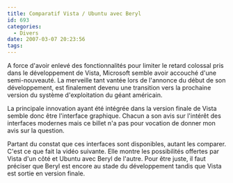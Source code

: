```yaml
---
title: Comparatif Vista / Ubuntu avec Beryl
id: 693
categories:
  - Divers
date: 2007-03-07 20:23:56
tags:
---
```


A force d'avoir enlevé des fonctionnalités pour limiter le retard colossal pris dans le développement de Vista, Microsoft semble avoir accouché d'une semi-nouveauté. La merveille tant vantée lors de l'annonce du début de son développement, est finalement devenu une transition vers la prochaine version du système d'exploitation du géant américain.

La principale innovation ayant été intégrée dans la version finale de Vista semble donc être l'interface graphique. Chacun a son avis sur l'intérêt des interfaces modernes mais ce billet n'a pas pour vocation de donner mon avis sur la question.

Partant du constat que ces interfaces sont disponibles, autant les comparer. C'est ce que fait la vidéo suivante. Elle montre les possibilités offertes par Vista d'un côté et Ubuntu avec Beryl de l'autre. Pour être juste, il faut préciser que Beryl est encore au stade du développement tandis que Vista est sortie en version finale.
 <div style="text-align:center">     <object type="application/x-shockwave-flash" style="width:425px; height:350px" data="http://www.youtube.com/v/xC5uEe5OzNQ">         <param name="movie" value="http://www.youtube.com/v/xC5uEe5OzNQ"></param>     </object> </div>